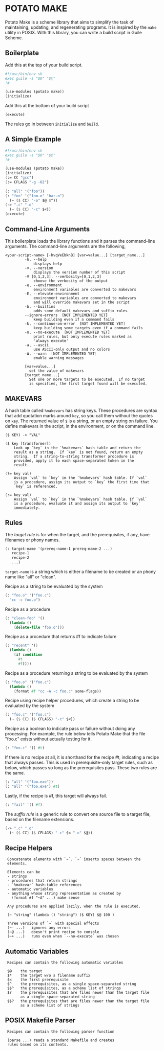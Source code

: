 # POTATO MAKE

Potato Make is a scheme library that aims to simplify the task of
maintaining, updating, and regenerating programs.  It is inspired by
the `make` utility in POSIX.  With this library, you can write a
build script in Guile Scheme.

## Boilerplate

Add this at the top of your build script.

```scheme    
#!/usr/bin/env sh
exec guile -s "$0" "$@"
!#

(use-modules (potato make))
(initialize)
```

Add this at the bottom of your build script

```scheme
(execute)
```

The rules go in between `initialize` and `build`.

## A Simple Example

```scheme
#!/usr/bin/env sh
exec guile -s "$0" "$@"
!#

(use-modules (potato make))
(initialize)
(:= CC "gcc")
(:= CFLAGS "-g -O2")
    
(: "all" '("foo"))
(: "foo" '("foo.o" "bar.o")
  (~ ($ CC) "-o" $@ $^))
(-> ".c" ".o"
  (~ ($ CC) "-c" $<))
(execute)
```

## Command-Line Arguments

This boilerplate loads the library functions and it parses the
command-line arguments.  The command-line arguments are the following,

    <your-script-name> [-hvqVeEbknB] [var=value...] [target_name...]
             -h, --help
                 displays help
             -v, --version
                 displays the version number of this script
             -V [0,1,2,3], --verbosity=[0,1,2,3]
                 choose the verbosity of the output
             -e, --environment
                 environment variables are converted to makevars
             -E, --elevate-environment
                 environment variables are converted to makevars
                 and will override makevars set in the script
             -b, --builtins
                 adds some default makevars and suffix rules
             --ignore-errors  [NOT IMPLEMENTED YET]
                 keep building even if a command fails
             -k, --continue-on-error  [NOT IMPLEMENTED YET]
                 keep building some targets even if a command fails
             -n, --no-execute  [NOT IMPLEMENTED YET]
                 print rules, but only execute rules marked as
                 'always execute'
             -a, --ascii
                 use ASCII-only output and no colors
             -W, --warn  [NOT IMPLEMENTED YET]
                 enable warning messages
             
             [var=value...]
               set the value of makevars
             [target_name...]
               Set one or more targets to be executed.  If no target
               is specified, the first target found will be executed.

## MAKEVARS

A hash table called `%makevars` has string keys. These procedures
are syntax that add quotation marks around `key`, so you call them without the quotes on
`key`. The returned value of `$` is a string, or an empty string on failure.
You define makevars in the script, in the environment, or on the command line.

    ($ KEY) -> "VAL"

    ($ key [transformer])
        Look up `key` in the `%makevars` hash table and return the
        result as a string.  If `key` is not found, return an empty
        string.  If a string-to-string transformer procedure is
        provided, apply it to each space-separated token in the
        result.

    (?= key val)
        Assign `val` to `key` in the `%makevars` hash table. If `val`
        is a procedure, assign its output to `key` the first time that
        `key` is referenced.

    (:= key val)
        Assign `val` to `key` in the `%makevars` hash table. If `val`
        is a procedure, evaluate it and assign its output to `key`
        immediately.

## Rules

The *target rule* is for when the target, and the prerequisites, if any,
have filenames or phony names.

```scheme
(: target-name '(prereq-name-1 prereq-name-2 ...)
   recipe-1
   recipe-2
   ...)
```

`target-name` is a string which is either a filename to be
created or an phony name like "all" or "clean".

Recipe as a string to be evaluated by the system

```scheme
(: "foo.o" '("foo.c")
  "cc -c foo.o")
```

Recipe as a procedure

```scheme
(: "clean-foo" '()
  (lambda ()
    (delete-file "foo.o")))

```

Recipe as a procedure that returns #f to indicate failure

```scheme
(: "recent" '()
  (lambda ()
    (if condition
      #t
      #f))))
```

Recipe as a procedure returning a string to be evaluated by the
system

```scheme
(: "foo.o" '("foo.c")
  (lambda ()
    (format #f "cc ~A -c foo.c" some-flags))
```

Recipe using recipe helper procedures, which create a string to
be evaluated by the system

```scheme
(: "foo.c" '("foo.c")
  (~ ($ CC) ($ CFLAGS) "-c" $<))
```

Recipe as a boolean to indicate pass or failure without doing any
processing.  For example, the rule below tells Potato Make that
the file "foo.c" exists without actually testing for it.

```scheme     
(: "foo.c" '() #t)
```

If there is no recipe at all, it is shorthand for the recipe #t,
indicating a recipe that always passes. This is used
in prerequisite-only target rules, such as below, which passes
so long as the prerequisites pass. These two rules are the same.

```scheme
(: "all" '("foo.exe"))
(: "all" '("foo.exe") #t)
```
     
Lastly, if the recipe is #f, this target will always fail.

```scheme     
(: "fail" '() #f)
```

The *suffix rule* is a generic rule to convert one source file to a
target file, based on the filename extensions.

```scheme
(-> ".c" ".o"
  (~ ($ CC) ($ CFLAGS) "-c" $< "-o" $@))
```

## Recipe Helpers

     Concatenate elements with `~`. `~` inserts spaces between the
     elements.

     Elements can be
     - strings
     - procedures that return strings
     - `%makevar` hash-table references
     - automatic variables
     - anything whose string representation as created by
       (format #f "~A" ...) make sense

     Any procedures are applied lazily, when the rule is executed.

     (~ "string" (lambda () "string") ($ KEY) $@ 100 )

     Three versions of `~` with special effects
     (~- ...)   ignores any errors
     (~@ ...)   doesn't print recipe to console
     (~+ ...)   runs even when `--no-execute` was chosen

## Automatic Variables

     Recipes can contain the following automatic variables

     $@    the target
     $*    the target w/o a filename suffix
     $<    the first prerequisite
     $^    the prerequisites, as a single space-separated string
     $$^   the prerequisites, as a scheme list of strings
     $?    the prerequisites that are files newer than the target file
           as a single space-separated string
     $$?   the prerequisites that are files newer than the target file
           as a scheme list of strings

## POSIX Makefile Parser

     Recipes can contain the following parser function

     (parse ...) reads a standard Makefile and creates
     rules based on its contents.
